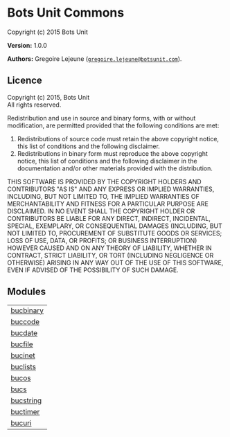 

# Bots Unit Commons #

Copyright (c) 2015 Bots Unit

__Version:__ 1.0.0

__Authors:__ Gregoire Lejeune ([`gregoire.lejeune@botsunit.com`](mailto:gregoire.lejeune@botsunit.com)).



## Licence ##

Copyright (c) 2015, Bots Unit<br />
All rights reserved.

Redistribution and use in source and binary forms, with or without modification, are permitted provided that the following conditions are met:

1. Redistributions of source code must retain the above copyright notice, this list of conditions and the following disclaimer.
1. Redistributions in binary form must reproduce the above copyright notice, this list of conditions and the following disclaimer in the documentation and/or other materials provided with the distribution.


THIS SOFTWARE IS PROVIDED BY THE COPYRIGHT HOLDERS AND CONTRIBUTORS "AS IS" AND ANY EXPRESS OR IMPLIED WARRANTIES, INCLUDING, BUT NOT LIMITED TO, THE IMPLIED WARRANTIES OF MERCHANTABILITY AND FITNESS FOR A PARTICULAR PURPOSE ARE DISCLAIMED. IN NO EVENT SHALL THE COPYRIGHT HOLDER OR CONTRIBUTORS BE LIABLE FOR ANY DIRECT, INDIRECT, INCIDENTAL, SPECIAL, EXEMPLARY, OR CONSEQUENTIAL DAMAGES (INCLUDING, BUT NOT LIMITED TO, PROCUREMENT OF SUBSTITUTE GOODS OR SERVICES; LOSS OF USE, DATA, OR PROFITS; OR BUSINESS INTERRUPTION) HOWEVER CAUSED AND ON ANY THEORY OF LIABILITY, WHETHER IN CONTRACT, STRICT LIABILITY, OR TORT (INCLUDING NEGLIGENCE OR OTHERWISE) ARISING IN ANY WAY OUT OF THE USE OF THIS SOFTWARE, EVEN IF ADVISED OF THE POSSIBILITY OF SUCH DAMAGE.


## Modules ##


<table width="100%" border="0" summary="list of modules">
<tr><td><a href="bucbinary.md" class="module">bucbinary</a></td></tr>
<tr><td><a href="buccode.md" class="module">buccode</a></td></tr>
<tr><td><a href="bucdate.md" class="module">bucdate</a></td></tr>
<tr><td><a href="bucfile.md" class="module">bucfile</a></td></tr>
<tr><td><a href="bucinet.md" class="module">bucinet</a></td></tr>
<tr><td><a href="buclists.md" class="module">buclists</a></td></tr>
<tr><td><a href="bucos.md" class="module">bucos</a></td></tr>
<tr><td><a href="bucs.md" class="module">bucs</a></td></tr>
<tr><td><a href="bucstring.md" class="module">bucstring</a></td></tr>
<tr><td><a href="buctimer.md" class="module">buctimer</a></td></tr>
<tr><td><a href="bucuri.md" class="module">bucuri</a></td></tr></table>

